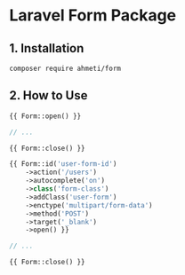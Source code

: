 # Laravel Form Package

## 1. Installation
```shell
composer require ahmeti/form
```

## 2. How to Use
```php
{{ Form::open() }}

// ...

{{ Form::close() }}
```

```php
{{ Form::id('user-form-id')
    ->action('/users')
    ->autocomplete('on')
    ->class('form-class')
    ->addClass('user-form')
    ->enctype('multipart/form-data')
    ->method('POST')
    ->target('_blank')
    ->open() }}

// ...

{{ Form::close() }}
```